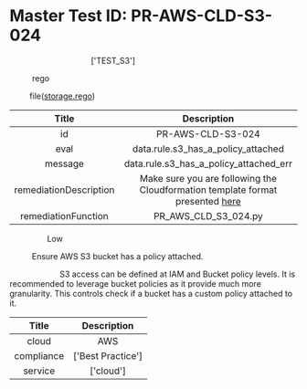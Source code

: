 



# Master Test ID: PR-AWS-CLD-S3-024


***<font color="white">Master Snapshot Id:</font>*** ['TEST_S3']

***<font color="white">type:</font>*** rego

***<font color="white">rule:</font>*** file([storage.rego])  
  
  
  
  

|Title|Description|
| :---: | :---: |
|id|PR-AWS-CLD-S3-024|
|eval|data.rule.s3_has_a_policy_attached|
|message|data.rule.s3_has_a_policy_attached_err|
|remediationDescription|Make sure you are following the Cloudformation template format presented <a href='https://boto3.amazonaws.com/v1/documentation/api/latest/reference/services/s3.html#S3.Client.get_bucket_policy' target='_blank'>here</a>|
|remediationFunction|PR_AWS_CLD_S3_024.py|


***<font color="white">Severity:</font>*** Low

***<font color="white">Title:</font>*** Ensure AWS S3 bucket has a policy attached.

***<font color="white">Description:</font>*** S3 access can be defined at IAM and Bucket policy levels. It is recommended to leverage bucket policies as it provide much more granularity. This controls check if a bucket has a custom policy attached to it.  
  
  

|Title|Description|
| :---: | :---: |
|cloud|AWS|
|compliance|['Best Practice']|
|service|['cloud']|



[storage.rego]: https://github.com/prancer-io/prancer-compliance-test/tree/master/aws/cloud/storage.rego
